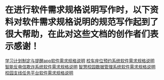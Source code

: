 # 在进行软件需求规格说明写作时，以下资料对软件需求规格说明的规范写作起到了很大帮助，在此对这些文档的创作者们表示感谢！

[学习计划制定与提醒app软件需求规格说明](https://blog.csdn.net/CN_BIT/article/details/106530853)
[校车座位预约系统软件需求规格说明](https://blog.csdn.net/weixin_30451709/article/details/98706354?ops_request_misc=&request_id=&biz_id=102&utm_term=%E8%BD%AF%E4%BB%B6%E9%9C%80%E6%B1%82%E5%B7%A5%E7%A8%8B%E4%B8%8EUML%E5%BB%BA%E6%A8%A1&utm_medium=distribute.pc_search_result.none-task-blog-2~all~sobaiduweb~default-2-98706354.142^v82^insert_down38,201^v4^add_ask,239^v2^insert_chatgpt&spm=1018.2226.3001.4187)
[智能反电信欺诈系统软件需求规格说明](https://blog.csdn.net/hhgouhp/article/details/124433841?ops_request_misc=%257B%2522request%255Fid%2522%253A%2522168102417516800217292196%2522%252C%2522scm%2522%253A%252220140713.130102334..%2522%257D&request_id=168102417516800217292196&biz_id=0&utm_medium=distribute.pc_search_result.none-task-blog-2~all~sobaiduend~default-1-124433841-null-null.142^v82^insert_down38,201^v4^add_ask,239^v2^insert_chatgpt&utm_term=%E8%BD%AF%E4%BB%B6%E9%9C%80%E6%B1%82%E5%B7%A5%E7%A8%8B%E5%8C%97%E7%90%86%E5%B7%A5&spm=1018.2226.3001.4187)
[智慧校园数据管理系统软件需求规格说明](https://blog.csdn.net/BuryCoder/article/details/124438365?ops_request_misc=&request_id=&biz_id=102&utm_term=%E6%99%BA%E6%85%A7%E6%A0%A1%E5%9B%AD%E6%95%B0%E6%8D%AE%E7%AE%A1%E7%90%86%E7%B3%BB%E7%BB%9F&utm_medium=distribute.pc_search_result.none-task-blog-2~all~sobaiduweb~default-1-124438365.142^v82^insert_down38,201^v4^add_ask,239^v2^insert_chatgpt&spm=1018.2226.3001.4187)
[校园支线任务平台软件需求规格说明](https://github.com/Kayaks99/Campus-side-mission-platform)